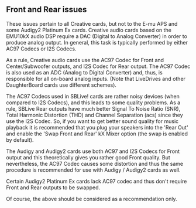 ## Front and Rear issues

These issues pertain to all Creative cards, but not to the E-mu APS and some Audigy2 Platinum Ex cards. Creative audio cards based on the EMU10kX audio DSP require a DAC (Digital to Analog Converter) in order to produce analog output. In general, this task is typically performed by either AC97 Codecs or I2S Codecs.

As a rule, Creative audio cards use the AC97 Codec for Front and Center/Subwoofer outputs, and I2S Codec for Rear output. The AC97 Codec is also used as an ADC (Analog to Digital Converter) and, thus, is responsible for all on-board analog inputs. (Note that LiveDrives and other DaughterBoard cards use different schemes).

The AC97 Codecs used in SBLive! cards are rather noisy devices (when compared to I2S Codecs), and this leads to some quality problems. As a rule, SBLive Rear outputs have much better Signal To Noise Ratio (SNR), Total Harmonic Distortion (THD) and Channel Separation (acs) since they use the I2S Codec. So, if you want to get better sound quality for music playback it is recommended that you plug your speakers into the 'Rear Out' and enable the 'Swap Front and Rear' kX Mixer option (the swap is enabled by default).

The Audigy and Audigy2 cards use both AC97 and I2S Codecs for Front output and this theoretically gives you rather good Front quality. But nevertheless, the AC97 Codec causes some distortion and thus the same procedure is recommended for use with Audigy / Audigy2 cards as well.

Certain Audigy2 Platinum Ex cards lack AC97 codec and thus don't require Front and Rear outputs to be swapped.

Of course, the above should be considered as a recommendation only.
